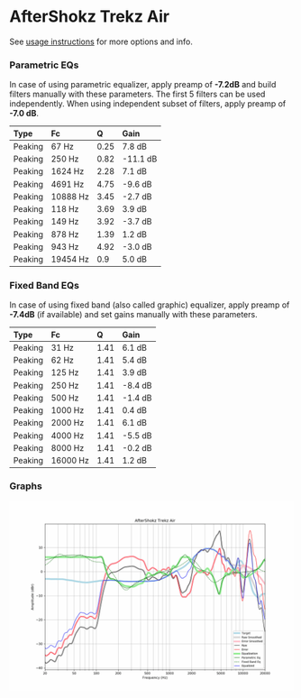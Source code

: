# AfterShokz Trekz Air
See [usage instructions](https://github.com/jaakkopasanen/AutoEq#usage) for more options and info.

### Parametric EQs
In case of using parametric equalizer, apply preamp of **-7.2dB** and build filters manually
with these parameters. The first 5 filters can be used independently.
When using independent subset of filters, apply preamp of **-7.0 dB**.

| Type    | Fc       |    Q | Gain     |
|:--------|:---------|:-----|:---------|
| Peaking | 67 Hz    | 0.25 | 7.8 dB   |
| Peaking | 250 Hz   | 0.82 | -11.1 dB |
| Peaking | 1624 Hz  | 2.28 | 7.1 dB   |
| Peaking | 4691 Hz  | 4.75 | -9.6 dB  |
| Peaking | 10888 Hz | 3.45 | -2.7 dB  |
| Peaking | 118 Hz   | 3.69 | 3.9 dB   |
| Peaking | 149 Hz   | 3.92 | -3.7 dB  |
| Peaking | 878 Hz   | 1.39 | 1.2 dB   |
| Peaking | 943 Hz   | 4.92 | -3.0 dB  |
| Peaking | 19454 Hz | 0.9  | 5.0 dB   |

### Fixed Band EQs
In case of using fixed band (also called graphic) equalizer, apply preamp of **-7.4dB**
(if available) and set gains manually with these parameters.

| Type    | Fc       |    Q | Gain    |
|:--------|:---------|:-----|:--------|
| Peaking | 31 Hz    | 1.41 | 6.1 dB  |
| Peaking | 62 Hz    | 1.41 | 5.4 dB  |
| Peaking | 125 Hz   | 1.41 | 3.9 dB  |
| Peaking | 250 Hz   | 1.41 | -8.4 dB |
| Peaking | 500 Hz   | 1.41 | -1.4 dB |
| Peaking | 1000 Hz  | 1.41 | 0.4 dB  |
| Peaking | 2000 Hz  | 1.41 | 6.1 dB  |
| Peaking | 4000 Hz  | 1.41 | -5.5 dB |
| Peaking | 8000 Hz  | 1.41 | -0.2 dB |
| Peaking | 16000 Hz | 1.41 | 1.2 dB  |

### Graphs
![](./AfterShokz%20Trekz%20Air.png)